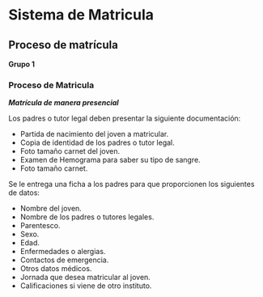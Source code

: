 #  Sistema de Matricula
## Proceso de matrícula
**Grupo 1**

### Proceso de Matricula

***Matrícula de manera presencial***

Los padres o tutor legal deben presentar la siguiente documentación:
- Partida de nacimiento del joven a matricular.
- Copia de identidad de los padres o tutor legal.
-	Foto tamaño carnet del joven.
-	Examen de Hemograma para saber su tipo de sangre. 
- Foto tamaño carnet.
  
Se le entrega una ficha a los padres para que proporcionen los siguientes de datos:

-	Nombre del joven.
-	Nombre de los padres o tutores legales.
-	Parentesco.
-	Sexo.
-	Edad.
-	Enfermedades o alergias.
-	Contactos de emergencia.
-	Otros datos médicos.
-	Jornada que desea matricular al joven.
-	Calificaciones si viene de otro instituto.

